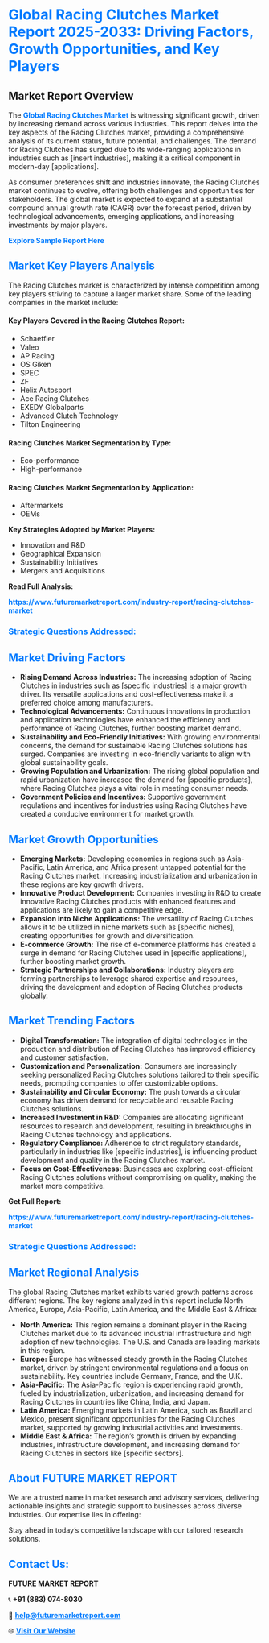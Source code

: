<h1 style="color: #007BFF;">Global Racing Clutches Market Report 2025-2033: Driving Factors, Growth Opportunities, and Key Players</h1>

<section id="overview">
<h2>Market Report Overview</h2>
<p>The <a href="https://www.futuremarketreport.com/industry-report/racing-clutches-market" style="color: #007BFF; text-decoration: none;"><strong>Global Racing Clutches Market</strong></a> is witnessing significant growth, driven by increasing demand across various industries. This report delves into the key aspects of the Racing Clutches market, providing a comprehensive analysis of its current status, future potential, and challenges. The demand for Racing Clutches has surged due to its wide-ranging applications in industries such as [insert industries], making it a critical component in modern-day [applications].</p>
<p>As consumer preferences shift and industries innovate, the Racing Clutches market continues to evolve, offering both challenges and opportunities for stakeholders. The global market is expected to expand at a substantial compound annual growth rate (CAGR) over the forecast period, driven by technological advancements, emerging applications, and increasing investments by major players.</p>
</section>

<section id="overview">
<p><a href="https://www.futuremarketreport.com/request-sample/reportId=87255" style="color: #007BFF; text-decoration: none;"><strong>Explore Sample Report Here</strong></a></p>
</section>

<section id="key-players">
<h2 style="color: #007BFF;">Market Key Players Analysis</h2>
<p>The Racing Clutches market is characterized by intense competition among key players striving to capture a larger market share. Some of the leading companies in the market include:</p>
<h4>Key Players Covered in the Racing Clutches Report:</h4>
<ul><li>Schaeffler</li><li>Valeo</li><li>AP Racing</li><li>OS Giken</li><li>SPEC</li><li>ZF</li><li>Helix Autosport</li><li>Ace Racing Clutches</li><li>EXEDY Globalparts</li><li>Advanced Clutch Technology</li><li>Tilton Engineering</li></ul>
<h4>Racing Clutches Market Segmentation by Type:</h4>
<ul><li>Eco-performance</li><li>High-performance</li></ul>

<h4>Racing Clutches Market Segmentation by Application:</h4>
<ul><li>Aftermarkets</li><li>OEMs</li></ul>
<p><strong>Key Strategies Adopted by Market Players:</strong></p>
<ul>
<li>Innovation and R&D</li>
<li>Geographical Expansion</li>
<li>Sustainability Initiatives</li>
<li>Mergers and Acquisitions</li>
</ul>
</section>

<section>
<p><strong>Read Full Analysis: </strong></p><a href="https://www.futuremarketreport.com/industry-report/racing-clutches-market" style="color: #007BFF; text-decoration: none;"><strong>https://www.futuremarketreport.com/industry-report/racing-clutches-market</strong></a>
<h3 style="color: #007BFF;">Strategic Questions Addressed:</h3>
</section>

<section id="driving-factors">
<h2 style="color: #007BFF;">Market Driving Factors</h2>
<ul>
<li><strong>Rising Demand Across Industries:</strong> The increasing adoption of Racing Clutches in industries such as [specific industries] is a major growth driver. Its versatile applications and cost-effectiveness make it a preferred choice among manufacturers.</li>
<li><strong>Technological Advancements:</strong> Continuous innovations in production and application technologies have enhanced the efficiency and performance of Racing Clutches, further boosting market demand.</li>
<li><strong>Sustainability and Eco-Friendly Initiatives:</strong> With growing environmental concerns, the demand for sustainable Racing Clutches solutions has surged. Companies are investing in eco-friendly variants to align with global sustainability goals.</li>
<li><strong>Growing Population and Urbanization:</strong> The rising global population and rapid urbanization have increased the demand for [specific products], where Racing Clutches plays a vital role in meeting consumer needs.</li>
<li><strong>Government Policies and Incentives:</strong> Supportive government regulations and incentives for industries using Racing Clutches have created a conducive environment for market growth.</li>
</ul>
</section>

<section id="growth-opportunities">
<h2 style="color: #007BFF;">Market Growth Opportunities</h2>
<ul>
<li><strong>Emerging Markets:</strong> Developing economies in regions such as Asia-Pacific, Latin America, and Africa present untapped potential for the Racing Clutches market. Increasing industrialization and urbanization in these regions are key growth drivers.</li>
<li><strong>Innovative Product Development:</strong> Companies investing in R&D to create innovative Racing Clutches products with enhanced features and applications are likely to gain a competitive edge.</li>
<li><strong>Expansion into Niche Applications:</strong> The versatility of Racing Clutches allows it to be utilized in niche markets such as [specific niches], creating opportunities for growth and diversification.</li>
<li><strong>E-commerce Growth:</strong> The rise of e-commerce platforms has created a surge in demand for Racing Clutches used in [specific applications], further boosting market growth.</li>
<li><strong>Strategic Partnerships and Collaborations:</strong> Industry players are forming partnerships to leverage shared expertise and resources, driving the development and adoption of Racing Clutches products globally.</li>
</ul>
</section>

<section id="trending-factors">
<h2 style="color: #007BFF;">Market Trending Factors</h2>
<ul>
<li><strong>Digital Transformation:</strong> The integration of digital technologies in the production and distribution of Racing Clutches has improved efficiency and customer satisfaction.</li>
<li><strong>Customization and Personalization:</strong> Consumers are increasingly seeking personalized Racing Clutches solutions tailored to their specific needs, prompting companies to offer customizable options.</li>
<li><strong>Sustainability and Circular Economy:</strong> The push towards a circular economy has driven demand for recyclable and reusable Racing Clutches solutions.</li>
<li><strong>Increased Investment in R&D:</strong> Companies are allocating significant resources to research and development, resulting in breakthroughs in Racing Clutches technology and applications.</li>
<li><strong>Regulatory Compliance:</strong> Adherence to strict regulatory standards, particularly in industries like [specific industries], is influencing product development and quality in the Racing Clutches market.</li>
<li><strong>Focus on Cost-Effectiveness:</strong> Businesses are exploring cost-efficient Racing Clutches solutions without compromising on quality, making the market more competitive.</li>
</ul>
</section>

<section>
<p><strong>Get Full Report: </strong></p><a href="https://www.futuremarketreport.com/industry-report/racing-clutches-market" style="color: #007BFF; text-decoration: none;"><strong>https://www.futuremarketreport.com/industry-report/racing-clutches-market</strong></a>
<h3 style="color: #007BFF;">Strategic Questions Addressed:</h3>
</section>


<section id="regional-analysis">
<h2 style="color: #007BFF;">Market Regional Analysis</h2>
<p>The global Racing Clutches market exhibits varied growth patterns across different regions. The key regions analyzed in this report include North America, Europe, Asia-Pacific, Latin America, and the Middle East & Africa:</p>
<ul>
<li><strong>North America:</strong> This region remains a dominant player in the Racing Clutches market due to its advanced industrial infrastructure and high adoption of new technologies. The U.S. and Canada are leading markets in this region.</li>
<li><strong>Europe:</strong> Europe has witnessed steady growth in the Racing Clutches market, driven by stringent environmental regulations and a focus on sustainability. Key countries include Germany, France, and the U.K.</li>
<li><strong>Asia-Pacific:</strong> The Asia-Pacific region is experiencing rapid growth, fueled by industrialization, urbanization, and increasing demand for Racing Clutches in countries like China, India, and Japan.</li>
<li><strong>Latin America:</strong> Emerging markets in Latin America, such as Brazil and Mexico, present significant opportunities for the Racing Clutches market, supported by growing industrial activities and investments.</li>
<li><strong>Middle East & Africa:</strong> The region’s growth is driven by expanding industries, infrastructure development, and increasing demand for Racing Clutches in sectors like [specific sectors].</li>
</ul>
</section>

<footer>
<h2 style="color: #007BFF;">About FUTURE MARKET REPORT</h2>
<p>We are a trusted name in market research and advisory services, delivering actionable insights and strategic support to businesses across diverse industries. Our expertise lies in offering:</p>

<p>Stay ahead in today’s competitive landscape with our tailored research solutions.</p>

<h2 style="color: #007BFF;">Contact Us:</h2>
<p><strong>FUTURE MARKET REPORT</strong></p>
<p>📞 <strong>+91 (883) 074-8030</strong></p>
<p>📧 <strong><a href="mailto:help@futuremarketreport.com" style="color: #007BFF;">help@futuremarketreport.com</a></strong></p>
<p>🌐 <strong><a href="https://www.futuremarketreport.com/" style="color: #007BFF;">Visit Our Website</a></strong></p>
</footer>